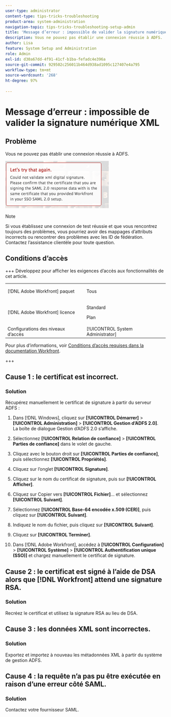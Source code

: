 ```yaml
---
user-type: administrator
content-type: tips-tricks-troubleshooting
product-area: system-administration
navigation-topic: tips-tricks-troubleshooting-setup-admin
title: 'Message d’erreur : impossible de valider la signature numérique XML'
description: Vous ne pouvez pas établir une connexion réussie à ADFS.
author: Lisa
feature: System Setup and Administration
role: Admin
exl-id: d30a67dd-4f91-41cf-b1ba-fefadc4e396a
source-git-commit: 929502c256011b464d938ad1095c127407e4a795
workflow-type: tm+mt
source-wordcount: '268'
ht-degree: 97%

---
```


# Message d’erreur : impossible de valider la signature numérique XML

## Problème

Vous ne pouvez pas établir une connexion réussie à ADFS.

![error_message.png](assets/error-message.png)

>[!NOTE]
>
>Si vous établissez une connexion de test réussie et que vous rencontrez toujours des problèmes, vous pourriez avoir des mappages d’attributs incorrects ou rencontrer des problèmes avec les ID de fédération. Contactez l’assistance clientèle pour toute question.

## Conditions d’accès

+++ Développez pour afficher les exigences d’accès aux fonctionnalités de cet article.

<table style="table-layout:auto"> 
 <col> 
 <col> 
 <tbody> 
  <tr> 
   <td>[!DNL Adobe Workfront] paquet</td> 
   <td><p>Tous</p></td> 
  </tr> 
  <tr> 
   <td>[!DNL Adobe Workfront] licence</td> 
   <td><p>Standard</p>
       <p>Plan</p></td>
  </tr> 
  <tr> 
   <td>Configurations des niveaux d’accès</td> 
   <td>[!UICONTROL System Administrator]</td> 
  </tr> 
 </tbody> 
</table>

Pour plus d’informations, voir [Conditions d’accès requises dans la documentation Workfront](/help/quicksilver/administration-and-setup/add-users/access-levels-and-object-permissions/access-level-requirements-in-documentation.md).

+++

## Cause 1 : le certificat est incorrect.

### Solution

Récupérez manuellement le certificat de signature à partir du serveur ADFS :

1. Dans [!DNL Windows], cliquez sur **[!UICONTROL Démarrer]** > **[!UICONTROL Administration]** > **[!UICONTROL Gestion d’ADFS 2.0]**.\
   La boîte de dialogue Gestion d’ADFS 2.0 s’affiche.

1. Sélectionnez **[!UICONTROL Relation de confiance]** > **[!UICONTROL Parties de confiance]** dans le volet de gauche.

1. Cliquez avec le bouton droit sur **[!UICONTROL Parties de confiance]**, puis sélectionnez **[!UICONTROL Propriétés]**.

1. Cliquez sur l’onglet **[!UICONTROL Signature]**.
1. Cliquez sur le nom du certificat de signature, puis sur **[!UICONTROL Afficher]**.
1. Cliquez sur Copier vers **[!UICONTROL Fichier]**... et sélectionnez **[!UICONTROL Suivant]**.

1. Sélectionnez **[!UICONTROL Base-64 encodée x.509 (CER)]**, puis cliquez sur **[!UICONTROL Suivant]**.

1. Indiquez le nom du fichier, puis cliquez sur **[!UICONTROL Suivant]**.
1. Cliquez sur **[!UICONTROL Terminer]**.
1. Dans [!DNL Adobe Workfront], accédez à **[!UICONTROL Configuration]** > **[!UICONTROL Système]** > **[!UICONTROL Authentification unique (SSO)]** et chargez manuellement le certificat de signature.

## Cause 2 : le certificat est signé à l’aide de DSA alors que [!DNL Workfront] attend une signature RSA.

### Solution

Recréez le certificat et utilisez la signature RSA au lieu de DSA.

## Cause 3 : les données XML sont incorrectes.

### Solution

Exportez et importez à nouveau les métadonnées XML à partir du système de gestion ADFS.

## Cause 4 : la requête n’a pas pu être exécutée en raison d’une erreur côté SAML.

### Solution

Contactez votre fournisseur SAML.
